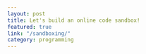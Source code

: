 ```yaml
---
layout: post
title: Let's build an online code sandbox!
featured: true
link: "/sandboxing/"
category: programming
---
```

